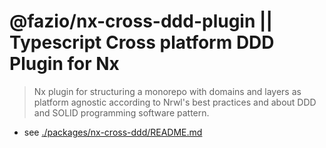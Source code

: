 # @fazio/nx-cross-ddd-plugin || Typescript Cross platform DDD Plugin for Nx
> Nx plugin for structuring a monorepo with domains and layers as platform agnostic according to Nrwl's best practices and about DDD and SOLID programming software pattern.

- see [./packages/nx-cross-ddd/README.md](./packages/nx-cross-ddd/README.md)
